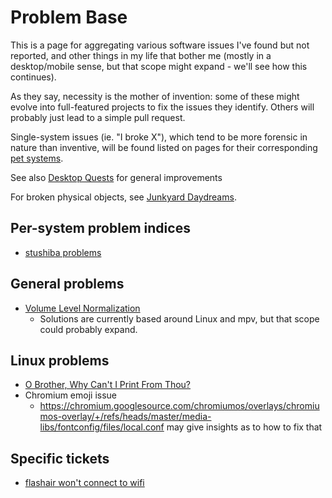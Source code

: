 # Problem Base

This is a page for aggregating various software issues I've found but not reported, and other things in my life that bother me (mostly in a desktop/mobile sense, but that scope might expand - we'll see how this continues).

As they say, necessity is the mother of invention: some of these might evolve into full-featured projects to fix the issues they identify. Others will probably just lead to a simple pull request.

Single-system issues (ie. "I broke X"), which tend to be more forensic in nature than inventive, will be found listed on pages for their corresponding [pet systems](1c1b77bb-9e37-4d0a-9dd2-5bafbeee15f5.md).

See also [Desktop Quests](445ae6d8-5796-43b7-8648-704c8ebb9e18.md) for general improvements

For broken physical objects, see [Junkyard Daydreams](33bcb20b-5d20-42e5-8eba-15541882e48a.md).

## Per-system problem indices

- [stushiba problems](7a8242c0-f6fc-42a1-a077-b1205bcae73d.md)

## General problems

- [Volume Level Normalization](05d4a116-d930-46cd-9aa3-36f83ce5ec95.md)
  - Solutions are currently based around Linux and mpv, but that scope could probably expand.

## Linux problems

- [O Brother, Why Can't I Print From Thou?](02fa1f7d-e17f-4c4d-a43d-b89fa6a63efe.md)
- Chromium emoji issue
  - https://chromium.googlesource.com/chromiumos/overlays/chromiumos-overlay/+/refs/heads/master/media-libs/fontconfig/files/local.conf may give insights as to how to fix that

## Specific tickets

- [flashair won't connect to wifi](85633546-c361-4654-90fc-634dcfe0c5b0.md)
